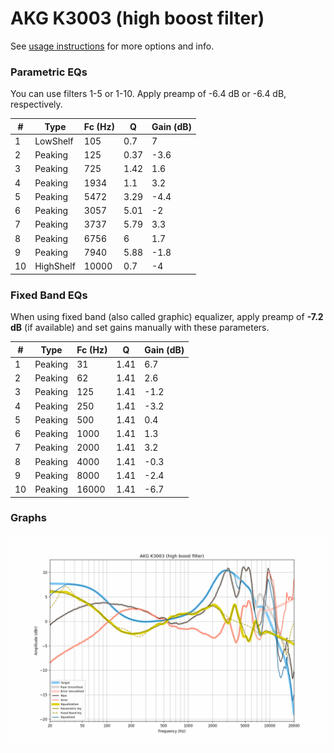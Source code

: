 # AKG K3003 (high boost filter)
See [usage instructions](https://github.com/jaakkopasanen/AutoEq#usage) for more options and info.

### Parametric EQs
You can use filters 1-5 or 1-10. Apply preamp of -6.4 dB or -6.4 dB, respectively.

|   # | Type      |   Fc (Hz) |    Q |   Gain (dB) |
|-----|-----------|-----------|------|-------------|
|   1 | LowShelf  |       105 | 0.7  |         7   |
|   2 | Peaking   |       125 | 0.37 |        -3.6 |
|   3 | Peaking   |       725 | 1.42 |         1.6 |
|   4 | Peaking   |      1934 | 1.1  |         3.2 |
|   5 | Peaking   |      5472 | 3.29 |        -4.4 |
|   6 | Peaking   |      3057 | 5.01 |        -2   |
|   7 | Peaking   |      3737 | 5.79 |         3.3 |
|   8 | Peaking   |      6756 | 6    |         1.7 |
|   9 | Peaking   |      7940 | 5.88 |        -1.8 |
|  10 | HighShelf |     10000 | 0.7  |        -4   |

### Fixed Band EQs
When using fixed band (also called graphic) equalizer, apply preamp of **-7.2 dB** (if available) and set gains manually with these parameters.

|   # | Type    |   Fc (Hz) |    Q |   Gain (dB) |
|-----|---------|-----------|------|-------------|
|   1 | Peaking |        31 | 1.41 |         6.7 |
|   2 | Peaking |        62 | 1.41 |         2.6 |
|   3 | Peaking |       125 | 1.41 |        -1.2 |
|   4 | Peaking |       250 | 1.41 |        -3.2 |
|   5 | Peaking |       500 | 1.41 |         0.4 |
|   6 | Peaking |      1000 | 1.41 |         1.3 |
|   7 | Peaking |      2000 | 1.41 |         3.2 |
|   8 | Peaking |      4000 | 1.41 |        -0.3 |
|   9 | Peaking |      8000 | 1.41 |        -2.4 |
|  10 | Peaking |     16000 | 1.41 |        -6.7 |

### Graphs
![](./AKG%20K3003%20(high%20boost%20filter).png)
